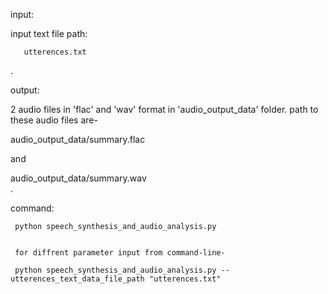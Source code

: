 input: 

   input text file path: 

       utterences.txt
.

output: 
  
   2 audio files in 'flac' and 'wav' format in 'audio_output_data' folder. path to these audio files are- 

   audio_output_data/summary.flac  
 
   and 

   audio_output_data/summary.wav  
.



command: 

     python speech_synthesis_and_audio_analysis.py


     for diffrent parameter input from command-line- 

     python speech_synthesis_and_audio_analysis.py --utterences_text_data_file_path "utterences.txt" 
